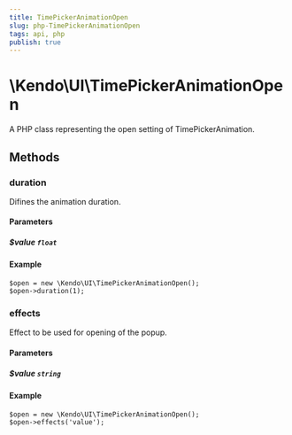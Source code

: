 ```yaml
---
title: TimePickerAnimationOpen
slug: php-TimePickerAnimationOpen
tags: api, php
publish: true
---
```


# \Kendo\UI\TimePickerAnimationOpen

A PHP class representing the open setting of TimePickerAnimation.


## Methods

### duration
Difines the animation duration.
#### Parameters

##### $value `float`



#### Example 
    $open = new \Kendo\UI\TimePickerAnimationOpen();
    $open->duration(1);

### effects
Effect to be used for opening of the popup.
#### Parameters

##### $value `string`



#### Example 
    $open = new \Kendo\UI\TimePickerAnimationOpen();
    $open->effects('value');


